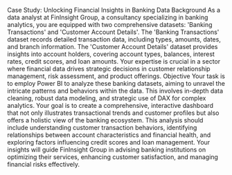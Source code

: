 Case Study: Unlocking Financial Insights in Banking Data
Background
As a data analyst at FinInsight Group, a consultancy specializing in banking analytics, you are equipped with two comprehensive datasets: 'Banking Transactions' and 'Customer Account Details'. The 'Banking Transactions' dataset records detailed transaction data, including types, amounts, dates, and branch information. The 'Customer Account Details' dataset provides insights into account holders, covering account types, balances, interest rates, credit scores, and loan amounts. Your expertise is crucial in a sector where financial data drives strategic decisions in customer relationship management, risk assessment, and product offerings.
Objective
Your task is to employ Power BI to analyze these banking datasets, aiming to unravel the intricate patterns and behaviors within the data. This involves in-depth data cleaning, robust data modeling, and strategic use of DAX for complex analytics. Your goal is to create a comprehensive, interactive dashboard that not only illustrates transactional trends and customer profiles but also offers a holistic view of the banking ecosystem. This analysis should include understanding customer transaction behaviors, identifying relationships between account characteristics and financial health, and exploring factors influencing credit scores and loan management. Your insights will guide FinInsight Group in advising banking institutions on optimizing their services, enhancing customer satisfaction, and managing financial risks effectively.

